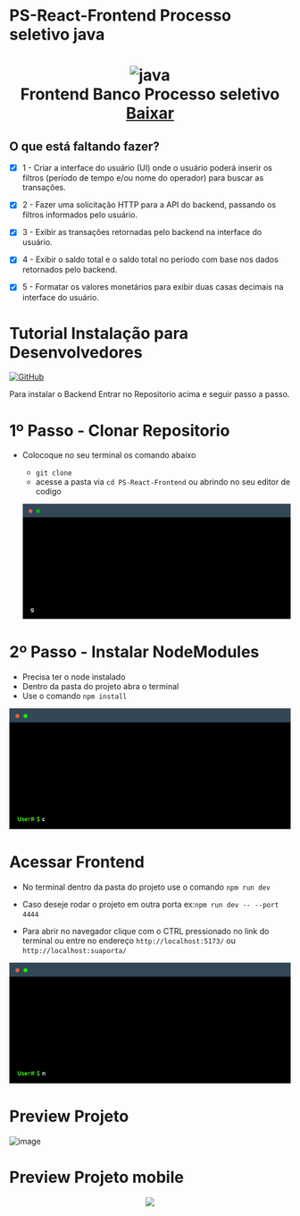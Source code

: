 # PS-React-Frontend Processo seletivo java

<h1 align="center">
  <img src="https://upload.wikimedia.org/wikipedia/commons/thumb/a/a7/React-icon.svg/1200px-React-icon.svg.png" width=256 alt="java">
  <br />
  Frontend Banco Processo seletivo  <a href="https://github.com/pedrosantosara/PS-React-Frontend/archive/refs/heads/main.zip">Baixar</a>
</h1>

## O que está faltando fazer?

- [x] 1 - Criar a interface do usuário (UI) onde o usuário poderá inserir os filtros (período de tempo e/ou nome do operador) para buscar as transações.
- [x] 2 - Fazer uma solicitação HTTP para a API do backend, passando os filtros informados pelo usuário.
- [x] 3 - Exibir as transações retornadas pelo backend na interface do usuário.

- [x] 4 - Exibir o saldo total e o saldo total no período com base nos dados retornados pelo backend.
- [x] 5 - Formatar os valores monetários para exibir duas casas decimais na interface do usuário.

# Tutorial Instalação para Desenvolvedores

[![GitHub](https://img.shields.io/badge/GitHub-pedrosantosara/PsReactFrontend-black?logo=github)](https://github.com/pedrosantosara/PS-Java-React)

Para instalar o Backend Entrar no Repositorio acima e seguir passo a passo.

# 1º Passo - Clonar Repositorio

- Colocoque no seu terminal os comando abaixo
  * `git clone `
  * acesse a pasta via `cd PS-React-Frontend` ou abrindo no seu editor de codigo

  ![](https://github.com/pedrosantosara/PS-React-Frontend/blob/main/readmeContent/gitClone.gif)

# 2º Passo - Instalar NodeModules

* Precisa ter o node instalado
* Dentro da pasta do projeto abra o terminal
* Use o comando `npm install`

![](https://github.com/pedrosantosara/PS-React-Frontend/blob/main/readmeContent/nodeModules.gif)

# Acessar Frontend

* No terminal dentro da pasta do projeto use o comando `npm run dev`
* Caso deseje rodar o projeto em outra porta ex:`npm run dev -- --port 4444`

* Para abrir no navegador  clique com o CTRL pressionado no link do terminal ou entre no endereço `http://localhost:5173/` ou `http://localhost:suaporta/`

![](https://github.com/pedrosantosara/PS-React-Frontend/blob/main/readmeContent/vite.gif)

# Preview Projeto 
![image](https://github.com/pedrosantosara/PS-React-Frontend/assets/59851589/a042698a-9723-4f7b-af89-08a210403e58)

# Preview Projeto mobile
<p align="center">
  <img src="https://github.com/pedrosantosara/PS-React-Frontend/assets/59851589/5dbec9cb-1b47-429e-9390-16845710c777"/>
</p>

